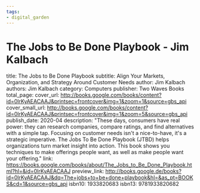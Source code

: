 ```yaml
---
tags: 
- digital_garden
---
```

# The Jobs to Be Done Playbook - Jim Kalbach

title: The Jobs to Be Done Playbook
subtitle: Align Your Markets, Organization, and Strategy Around Customer Needs
author: Jim Kalbach
authors: Jim Kalbach
category: Computers
publisher: Two Waves Books
total_page: 
cover_url: http://books.google.com/books/content?id=0lrKyAEACAAJ&printsec=frontcover&img=1&zoom=1&source=gbs_api
cover_small_url: http://books.google.com/books/content?id=0lrKyAEACAAJ&printsec=frontcover&img=1&zoom=5&source=gbs_api
publish_date: 2020-04
description: "These days, consumers have real power: they can research companies, compare ratings, and find alternatives with a simple tap. Focusing on customer needs isn't a nice-to-have, it's a strategic imperative. The Jobs To Be Done Playbook (JTBD) helps organizations turn market insight into action. This book shows you techniques to make offerings people want, as well as make people want your offering."
link: https://books.google.com/books/about/The_Jobs_to_Be_Done_Playbook.html?hl=&id=0lrKyAEACAAJ
preview_link: http://books.google.de/books?id=0lrKyAEACAAJ&dq=The+jobs+to+be+done+playbook&hl=&as_pt=BOOKS&cd=1&source=gbs_api
isbn10: 1933820683
isbn13: 9781933820682

